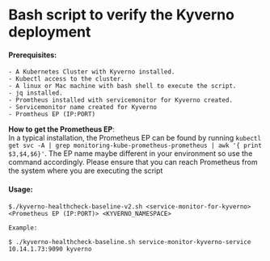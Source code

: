 # Bash script to verify the Kyverno deployment

#### Prerequisites:
    - A Kubernetes Cluster with Kyverno installed.
    - Kubectl access to the cluster.
    - A linux or Mac machine with bash shell to execute the script.
    - jq installed. 
    - Promtheus installed with servicemonitor for Kyverno created. 
    - Servicemonitor name created for Kyverno
    - Promtheus EP (IP:PORT)

__How to get the Prometheus EP__: <br />
In a typical installation, the Prometheus EP can be found by running `kubectl get svc -A | grep monitoring-kube-prometheus-prometheus | awk '{ print $3,$4,$6}'`. The EP name maybe different in your environment so use the command accordingly. 
Please ensure that you can reach Prometheus from the system where you are executing the script

#### Usage: 
```
$./kyverno-healthcheck-baseline-v2.sh <service-monitor-for-kyverno> <Prometheus EP (IP:PORT)> <KYVERNO_NAMESPACE>

Example:

$ ./kyverno-healthcheck-baseline.sh service-monitor-kyverno-service 10.14.1.73:9090 kyverno
```
